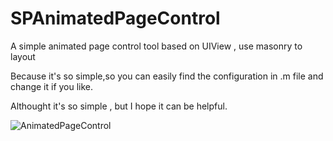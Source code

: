# SPAnimatedPageControl

A simple animated page control tool based on UIView , use masonry to layout

Because it's so simple,so you can easily find the configuration in .m file and change it if you like.

Althought it's so simple , but I hope it can be helpful.

![AnimatedPageControl](https://github.com/Tr2e/SPAnimatedPageControl/raw/master/supplement.png)
